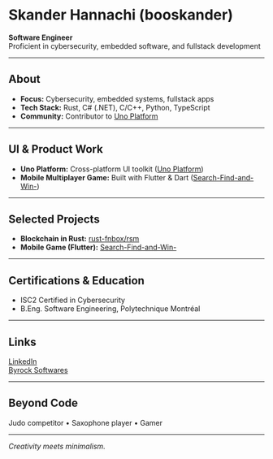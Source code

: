 # Skander Hannachi (booskander)

**Software Engineer**  
Proficient in cybersecurity, embedded software, and fullstack development

---

## About

- **Focus:** Cybersecurity, embedded systems, fullstack apps  
- **Tech Stack:** Rust, C# (.NET), C/C++, Python, TypeScript
- **Community:** Contributor to [Uno Platform](https://github.com/unoplatform)

---

## UI & Product Work

- **Uno Platform:** Cross-platform UI toolkit ([Uno Platform](https://github.com/unoplatform))
- **Mobile Multiplayer Game:** Built with Flutter & Dart ([Search-Find-and-Win-](https://github.com/booskander/Search-Find-and-Win-/tree/main/project))

---

## Selected Projects

- **Blockchain in Rust:** [rust-fnbox/rsm](https://github.com/booskander/rust-fnbox/tree/main/rsm)
- **Mobile Game (Flutter):** [Search-Find-and-Win-](https://github.com/booskander/Search-Find-and-Win-/tree/main/project)

---

## Certifications & Education

- ISC2 Certified in Cybersecurity
- B.Eng. Software Engineering, Polytechnique Montréal

---

## Links

[LinkedIn](https://www.linkedin.com/in/skanderhannachi/)  
[Byrock Softwares](https://byrocksoftwares.com/)

---

## Beyond Code

Judo competitor • Saxophone player • Gamer

---

_Creativity meets minimalism._
